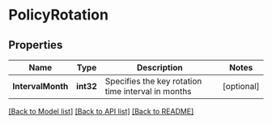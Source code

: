 # PolicyRotation

## Properties
Name | Type | Description | Notes
------------ | ------------- | ------------- | -------------
**IntervalMonth** | **int32** | Specifies the key rotation time interval in months | [optional] 

[[Back to Model list]](../README.md#documentation-for-models) [[Back to API list]](../README.md#documentation-for-api-endpoints) [[Back to README]](../README.md)


